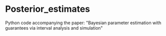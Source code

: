 # Posterior_estimates
Python code accompanying the paper: "Bayesian parameter estimation with guarantees via interval analysis and simulation"
